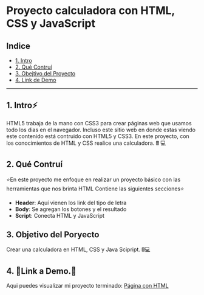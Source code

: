 

# Proyecto calculadora con HTML, CSS y JavaScript

## **Indice**

* [1. Intro](#)
* [2. Qué Contruí](#)
* [3. Obejtivo del Proyecto](#)
* [4. Link de Demo](#)


****

## 1. Intro⚡

HTML5 trabaja de la mano con CSS3 para crear páginas web que usamos todo los dias en el navegador. Incluso este sitio web en donde estas viendo este contenido está contruido con HTML5 y CSS3. En este proyecto, con los conocimientos de HTML y CSS realice una calculadora. 🖩 💻

## 2. Qué Contruí

⭐En este proyecto me enfoque en realizar un proyecto básico con las herramientas que nos brinta HTML Contiene las siguientes secciones⭐

* **Header**: Aquí vienen los link del tipo de letra
* **Body**: Se agregan los botones y el resultado
* **Script**: Conecta HTML y JavaScript

## 3. Objetivo del Poryecto 
Crear una calculadora en HTML, CSS y Java Scipript. 🖩💻

## 4. 📍Link a Demo.📍
Aqui puedes visualizar mi proyecto terminado: [Página con HTML](https://paginaconhtml.netlify.app/)


